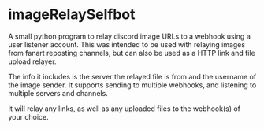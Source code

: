 # imageRelaySelfbot
A small python program to relay discord image URLs to a webhook using a user listener account. This was intended to be used with relaying images from fanart reposting channels, but can also be used as a HTTP link and file upload relayer.

The info it includes is the server the relayed file is from and the username of the image sender. It supports sending to multiple webhooks, and listening to multiple servers and channels.

It will relay any links, as well as any uploaded files to the webhook(s) of your choice.
